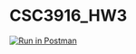 # CSC3916_HW3
[![Run in Postman](https://run.pstmn.io/button.svg)](https://app.getpostman.com/run-collection/50b83a8237fe691ac845#?env%5BCSCI3916%5D=W3sia2V5IjoiYm9va190aXRsZSIsInZhbHVlIjoiVHVyaW5nIiwiZW5hYmxlZCI6ZmFsc2V9LHsia2V5IjoiaWQiLCJ2YWx1ZSI6IlFuVVBCQUFBUUJBSiIsImVuYWJsZWQiOmZhbHNlfSx7ImtleSI6IiRlY2hvX2JvZHkiLCJ2YWx1ZSI6ImhlbGxvIHdvcmxkMSIsImVuYWJsZWQiOnRydWV9LHsia2V5IjoidG9rZW4iLCJ2YWx1ZSI6bnVsbCwiZW5hYmxlZCI6dHJ1ZX1d)
